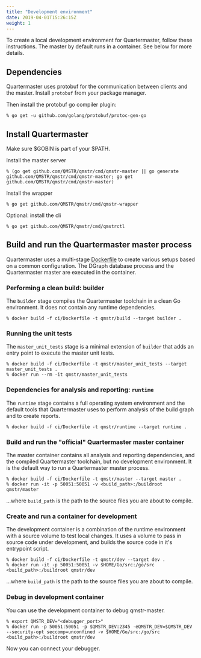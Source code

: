 ```yaml
---
title: "Development environment"
date: 2019-04-01T15:26:15Z
weight: 1
---
```


To create a local development environment for Quartermaster, follow
these instructions. The master by default runs in a container. See
below for more details.

## Dependencies

Quartermaster uses protobuf for the communication between clients and the master. Install `protobuf` from your package manager.

Then install the protobuf go compiler plugin:

	% go get -u github.com/golang/protobuf/protoc-gen-go

## Install Quartermaster

Make sure $GOBIN is part of your $PATH.

Install the master server

	% (go get github.com/QMSTR/qmstr/cmd/qmstr-master || go generate github.com/QMSTR/qmstr/cmd/qmstr-master; go get github.com/QMSTR/qmstr/cmd/qmstr-master)

Install the wrapper

	% go get github.com/QMSTR/qmstr/cmd/qmstr-wrapper

Optional: install the cli

	% go get github.com/QMSTR/qmstr/cmd/qmstrctl

## Build and run the Quartermaster master process

Quartermaster uses a multi-stage [Dockerfile](ci/Dockerfile) to create various setups based on a common configuration. The DGraph database process and the Quartermaster master are executed in the container.

### Performing a clean build: builder

The `builder` stage compiles the Quartermaster toolchain in a clean Go environment. It does not contain any runtime dependencies.

	% docker build -f ci/Dockerfile -t qmstr/build --target builder .

### Running the unit tests

The `master_unit_tests` stage is a minimal extension of `builder` that adds an entry point to execute the master unit tests.

	% docker build -f ci/Dockerfile -t qmstr/master_unit_tests --target master_unit_tests .
	% docker run --rm -it qmstr/master_unit_tests

### Dependencies for analysis and reporting: `runtime`

The `runtime` stage contains a full operating system environment and the default tools that Quartermaster uses to perform analysis of the build graph and to create reports.

	% docker build -f ci/Dockerfile -t qmstr/runtime --target runtime .

### Build and run the "official" Quartermaster master container

The master container contains all analysis and reporting dependencies, and the compiled Quartermaster toolchain, but no development environment. It is the default way to run a Quartermaster master process.

	% docker build -f ci/Dockerfile -t qmstr/master --target master .
	% docker run -it -p 50051:50051 -v <build_path>:/buildroot qmstr/master

...where `build_path` is the path to the source files you are about to compile.

### Create and run a container for development

The development container is a combination of the runtime environment with a source volume to test local changes. It uses a volume to pass in source code under development, and builds the source code in it's entrypoint script.

	% docker build -f ci/Dockerfile -t qmstr/dev --target dev .
	% docker run -it -p 50051:50051 -v $HOME/Go/src:/go/src <build_path>:/buildroot qmstr/dev

...where `build_path` is the path to the source files you are about to compile.

### Debug in development container

You can use the development container to debug qmstr-master.

    % export QMSTR_DEV="<debugger_port>"
    % docker run -p 50051:50051 -p $QMSTR_DEV:2345 -eQMSTR_DEV=$QMSTR_DEV --security-opt seccomp=unconfined -v $HOME/Go/src:/go/src <build_path>:/buildroot qmstr/dev

Now you can connect your debugger.
